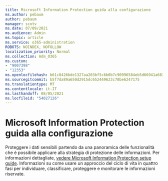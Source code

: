 ```yaml
---
title: Microsoft Information Protection guida alla configurazione
ms.author: pebaum
author: pebaum
manager: scotv
ms.date: 07/09/2021
ms.audience: Admin
ms.topic: article
ms.service: o365-administration
ROBOTS: NOINDEX, NOFOLLOW
localization_priority: Normal
ms.collection: Adm_O365
ms.custom:
- "9007398"
- "12353"
ms.openlocfilehash: b61c8426bde1327aa203bf5c6b0b7c90996584eb5d66941a683e3672654619ac
ms.sourcegitcommit: b5f7da89a650d2915dc652449623c78be6247175
ms.translationtype: MT
ms.contentlocale: it-IT
ms.lasthandoff: 08/05/2021
ms.locfileid: "54027126"
---
```

# <a name="microsoft-information-protection-setup-guide"></a>Microsoft Information Protection guida alla configurazione

Proteggere i dati sensibili partendo da una panoramica delle funzionalità che è possibile applicare alla strategia di protezione delle informazioni. Per informazioni dettagliate, [vedere Microsoft Information Protection setup guide](https://admin.microsoft.com/adminportal/home#/modernonboarding/mipsetupguide). Informazioni su come usare un approccio del ciclo di vita in quattro fasi per individuare, classificare, proteggere e monitorare le informazioni riservate.